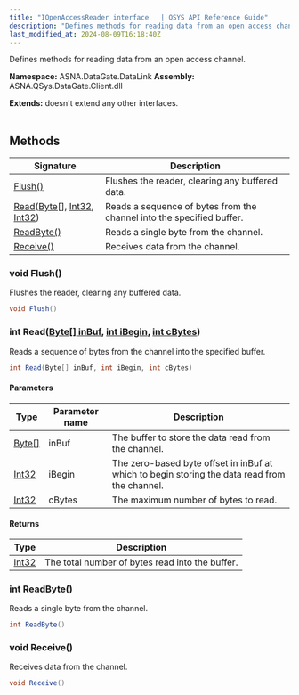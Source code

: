 ```yaml
---
title: "IOpenAccessReader interface   | QSYS API Reference Guide"
description: "Defines methods for reading data from an open access channel. "
last_modified_at: 2024-08-09T16:18:40Z
---
```


Defines methods for reading data from an open access channel.

**Namespace:** ASNA.DataGate.DataLink
**Assembly:** ASNA.QSys.DataGate.Client.dll

**Extends:** doesn't extend any other interfaces.
<br>
<br>

## Methods

| Signature | Description |
| --- | --- |
| [Flush()](#void-flush) | Flushes the reader, clearing any buffered data.
| [Read](#int-readbyte--inbuf-int-ibegin-int-cbytes)([Byte\[\]](https://docs.microsoft.com/en-us/dotnet/api/system.byte), [Int32](https://docs.microsoft.com/en-us/dotnet/api/system.int32), [Int32](https://docs.microsoft.com/en-us/dotnet/api/system.int32)) | Reads a sequence of bytes from the channel into the specified buffer.
| [ReadByte()](#int-readbyte) | Reads a single byte from the channel.
| [Receive()](#void-receive) | Receives data from the channel.

### void Flush()

Flushes the reader, clearing any buffered data.

```cs
void Flush()
```

### int Read([Byte\[\] inBuf](https://docs.microsoft.com/en-us/dotnet/api/system.byte), [int iBegin](https://learn.microsoft.com/en-us/dotnet/csharp/language-reference/builtin-types/integral-numeric-types), [int cBytes](https://learn.microsoft.com/en-us/dotnet/csharp/language-reference/builtin-types/integral-numeric-types))

Reads a sequence of bytes from the channel into the specified buffer.

```cs
int Read(Byte[] inBuf, int iBegin, int cBytes)
```

#### Parameters

| Type | Parameter name | Description
| --- | --- | ---
| [Byte\[\]](https://docs.microsoft.com/en-us/dotnet/api/system.byte) | inBuf | The buffer to store the data read from the channel.
| [Int32](https://docs.microsoft.com/en-us/dotnet/api/system.int32) | iBegin | The zero-based byte offset in inBuf at which to begin storing the data read from the channel.
| [Int32](https://docs.microsoft.com/en-us/dotnet/api/system.int32) | cBytes | The maximum number of bytes to read.

#### Returns

| Type | Description
| --- | ---
| [Int32](https://docs.microsoft.com/en-us/dotnet/api/system.int32) | The total number of bytes read into the buffer.

### int ReadByte()

Reads a single byte from the channel.

```cs
int ReadByte()
```

### void Receive()

Receives data from the channel.

```cs
void Receive()
```
